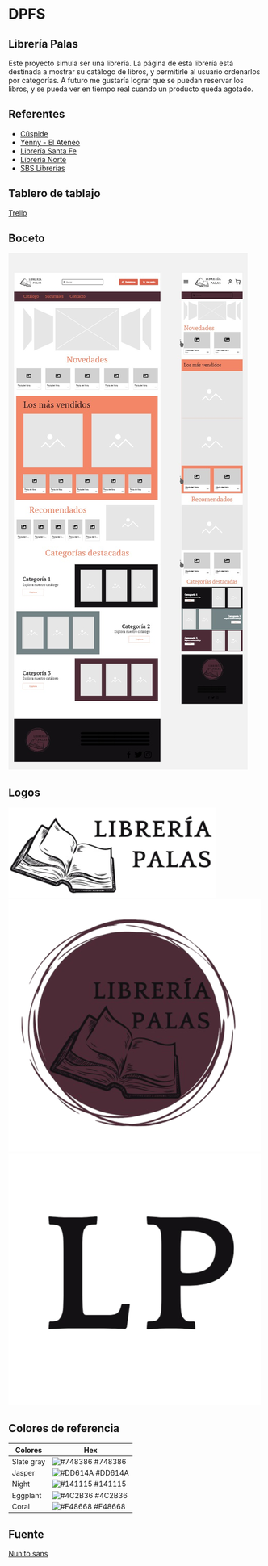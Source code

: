 
# DPFS
## Librería Palas

Este proyecto simula ser una librería. La página de esta librería está destinada a mostrar su catálogo de libros, y permitirle al usuario ordenarlos por categorías. A futuro me gustaría lograr que se puedan reservar los libros, y se pueda ver en tiempo real cuando un producto queda agotado. 


## Referentes

- [Cúspide](https://cuspide.com/)
- [Yenny - El Ateneo](https://www.yenny-elateneo.com/)
- [Librería Santa Fe](https://www.lsf.com.ar/)
- [Librería Norte](https://www.librerianorte.com.ar/)
- [SBS Librerías](https://www.sbs.com.ar/)

## Tablero de tablajo

[Trello](https://trello.com/b/wWh2XNcA/dpfs)

## Boceto

![Boceto](https://github.com/ZoeREM99/DPFS_Zoe_Rapoport_Epstein/blob/main/info/design/landingPage.jpg)


## Logos

![Logo](https://github.com/ZoeREM99/DPFS_Zoe_Rapoport_Epstein/blob/main/public/img/logos/LibreriaPalas.png)
![LogoRedondo](https://github.com/ZoeREM99/DPFS_Zoe_Rapoport_Epstein/blob/main/public/img/logos/libreriaPalasRedondo.png)
![Favicon](https://github.com/ZoeREM99/DPFS_Zoe_Rapoport_Epstein/blob/main/public/img/logos/LP.png)


## Colores de referencia

| Colores             | Hex                                                                |
| ----------------- | ------------------------------------------------------------------ |
| Slate gray | ![#748386](https://via.placeholder.com/10/748386?text=+) #748386 |
| Jasper | ![#DD614A](https://via.placeholder.com/10/DD614A?text=+) #DD614A |
| Night | ![#141115](https://via.placeholder.com/10/141115?text=+) #141115 |
| Eggplant | ![#4C2B36](https://via.placeholder.com/10/4C2B36?text=+) #4C2B36 |
| Coral | ![#F48668](https://via.placeholder.com/10/F48668?text=+) #F48668 |

## Fuente

[Nunito sans](https://fonts.google.com/specimen/Nunito+Sans)